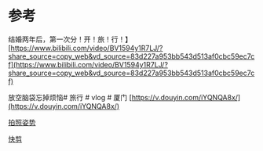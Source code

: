 # 参考

结婚两年后，第一次分！开！旅！行！】 [https://www.bilibili.com/video/BV1594y1R7LJ/?share_source=copy_web&vd_source=83d227a953bb543d513af0cbc59ec7cf](https://www.bilibili.com/video/BV1594y1R7LJ/?share_source=copy_web&vd_source=83d227a953bb543d513af0cbc59ec7cf)

放空脑袋忘掉烦恼# 旅行 # vlog # 厦门 [https://v.douyin.com/iYQNQA8x/](https://v.douyin.com/iYQNQA8x/)

[拍照姿势](https://www.douyin.com/user/MS4wLjABAAAAUph0C7PYzRrDU6MACRR3bVFmcJLBRMMbl3RtNearYK0?vid=7357006837884980499)

[快剪](https://www.douyin.com/video/7352723706910657846)